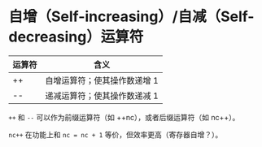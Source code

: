 # 自增（Self-increasing）/自减（Self-decreasing）运算符

| 运算符 | 含义                         |
| ------ | ---------------------------- |
| ++     | 自增运算符；使其操作数递增 1 |
| --     | 递减运算符；使其操作数递减 1 |

`++` 和 `--` 可以作为前缀运算符（如 ++nc），或者后缀运算符（如 nc++）。

`nc++` 在功能上和 `nc = nc + 1` 等价，但效率更高（寄存器自增？）。
